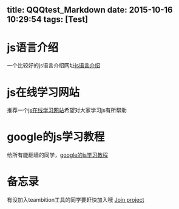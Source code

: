 title: QQQtest_Markdown
date: 2015-10-16 10:29:54
tags: [Test]
---
# js语言介绍
一个比较好的js语言介绍网址[js语言介绍](https://developer.mozilla.org/en-US/docs/Web/JavaScript/A_re-introduction_to_JavaScript)

# js在线学习网站
推荐一个[js在线学习网站](http://javascript.didacto.net)希望对大家学习js有所帮助

# google的js学习教程
给所有能翻墙的同学，[google的js学习教程](https://sites.google.com/site/webdevedu/lessons-1/javascript-basics)
# 备忘录
有没加入teambition工具的同学要赶快加入哦
[Join project](http://tburl.in/ec1a31d0)
